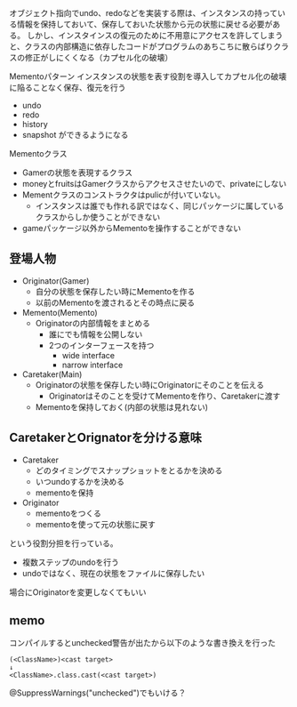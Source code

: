 オブジェクト指向でundo、redoなどを実装する際は、インスタンスの持っている情報を保持しておいて、保存しておいた状態から元の状態に戻せる必要がある。
しかし、インスタインスの復元のために不用意にアクセスを許してしまうと、クラスの内部構造に依存したコードがプログラムのあちこちに散らばりクラスの修正がしにくくなる（カプセル化の破壊）

Mementoパターン
インスタンスの状態を表す役割を導入してカプセル化の破壊に陥ることなく保存、復元を行う

- undo
- redo
- history
- snapshot
ができるようになる


Mementoクラス
- Gamerの状態を表現するクラス
- moneyとfruitsはGamerクラスからアクセスさせたいので、privateにしない
- Mementクラスのコンストラクタはpulicが付いていない。
  - インスタンスは誰でも作れる訳ではなく、同じパッケージに属しているクラスからしか使うことができない
- gameパッケージ以外からMementoを操作することができない

## 登場人物
- Originator(Gamer)
  - 自分の状態を保存したい時にMementoを作る
  - 以前のMementoを渡されるとその時点に戻る
- Memento(Memento)
  - Originatorの内部情報をまとめる
    - 誰にでも情報を公開しない
    - 2つのインターフェースを持つ
        - wide interface
        - narrow interface
- Caretaker(Main)
  - Originatorの状態を保存したい時にOriginatorにそのことを伝える
      - Originatorはそのことを受けてMementoを作り、Caretakerに渡す
  - Mementoを保持しておく(内部の状態は見れない)

## CaretakerとOrignatorを分ける意味
- Caretaker
  - どのタイミングでスナップショットをとるかを決める
  - いつundoするかを決める
  - mementoを保持
- Originator
  - mementoをつくる
  - mementoを使って元の状態に戻す

という役割分担を行っている。
- 複数ステップのundoを行う
- undoではなく、現在の状態をファイルに保存したい

場合にOriginatorを変更しなくてもいい


## memo
コンパイルするとunchecked警告が出たから以下のような書き換えを行った
```
(<ClassName>)<cast target>
↓
<ClassName>.class.cast(<cast target>)
```
@SuppressWarnings("unchecked")でもいける？

